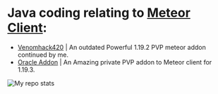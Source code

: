 
  <h1> Java coding relating to <a href="https://github.com/MeteorDevelopment">Meteor Client</a>: <br> </h1>
  
  
  <ul>    
    <li><a href="https://github.com/CrytoPal/Venomhack42">Venomhack420</a> | An outdated Powerful 1.19.2 PVP meteor addon continued by me.</li>
    <li><a href="https://github.com/CrytoPal/Oracle-Meteor-Addo">Oracle Addon</a> | An Amazing private PVP addon to Meteor client for 1.19.3.</li>
  </ul>
</p>





<img alt="My repo stats" src="https://github-readme-stats.vercel.app/api?username=CrytoPal&show_icons=true&theme=tokyonight">
</p>
